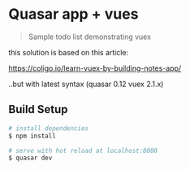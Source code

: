 # Quasar app + vues

> Sample todo list demonstrating vuex

this solution is based on this article: 

https://coligo.io/learn-vuex-by-building-notes-app/

..but with latest syntax (quasar 0.12 vuex 2.1.x)

## Build Setup

``` bash
# install dependencies
$ npm install

# serve with hot reload at localhost:8080
$ quasar dev
```
